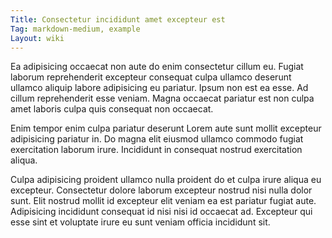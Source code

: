 ```yaml
---
Title: Consectetur incididunt amet excepteur est
Tag: markdown-medium, example
Layout: wiki
---
```

Ea adipisicing occaecat non aute do enim consectetur cillum eu. Fugiat laborum reprehenderit excepteur consequat culpa ullamco deserunt ullamco aliquip labore adipisicing eu pariatur. Ipsum non est ea esse. Ad cillum reprehenderit esse veniam. Magna occaecat pariatur est non culpa amet laboris culpa quis consequat non occaecat.

Enim tempor enim culpa pariatur deserunt Lorem aute sunt mollit excepteur adipisicing pariatur in. Do magna elit eiusmod ullamco commodo fugiat exercitation laborum irure. Incididunt in consequat nostrud exercitation aliqua.

Culpa adipisicing proident ullamco nulla proident do et culpa irure aliqua eu excepteur. Consectetur dolore laborum excepteur nostrud nisi nulla dolor sunt. Elit nostrud mollit id excepteur elit veniam ea est pariatur fugiat aute. Adipisicing incididunt consequat id nisi nisi id occaecat ad. Excepteur qui esse sint et voluptate irure eu sunt veniam officia incididunt sit.